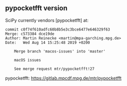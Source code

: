 
pypocketfft version
-------------------

SciPy currently vendors [pypocketfft] at:

    commit c0f74f610adfc60b8b5e3c3bce6477e646329f63
	Merge: c573384 dce19de
	Author: Martin Reinecke <martin@mpa-garching.mpg.de>
	Date:   Wed Aug 14 15:25:48 2019 +0200

        Merge branch 'macos-issues' into 'master'

        macOS issues

        See merge request mtr/pypocketfft!27



pypocketfft: https://gitlab.mpcdf.mpg.de/mtr/pypocketfft
